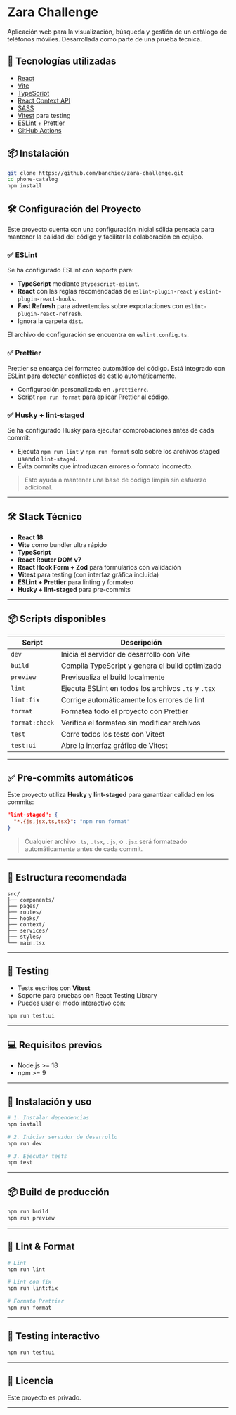 # Zara Challenge

Aplicación web para la visualización, búsqueda y gestión de un catálogo de teléfonos móviles. Desarrollada como parte de una prueba técnica.

## 🚀 Tecnologías utilizadas

- [React](https://react.dev/)
- [Vite](https://vitejs.dev/)
- [TypeScript](https://www.typescriptlang.org/)
- [React Context API](https://react.dev/learn/scaling-up-with-reducer-and-context)
- [SASS](https://sass-lang.com/)
- [Vitest](https://vitest.dev/) para testing
- [ESLint](https://eslint.org/) + [Prettier](https://prettier.io/)
- [GitHub Actions](https://docs.github.com/en/actions)

## 📦 Instalación

```bash
git clone https://github.com/banchiec/zara-challenge.git
cd phone-catalog
npm install
```

## 🛠 Configuración del Proyecto

Este proyecto cuenta con una configuración inicial sólida pensada para mantener la calidad del código y facilitar la colaboración en equipo.

### ✅ ESLint

Se ha configurado ESLint con soporte para:

- **TypeScript** mediante `@typescript-eslint`.
- **React** con las reglas recomendadas de `eslint-plugin-react` y `eslint-plugin-react-hooks`.
- **Fast Refresh** para advertencias sobre exportaciones con `eslint-plugin-react-refresh`.
- Ignora la carpeta `dist`.

El archivo de configuración se encuentra en `eslint.config.ts`.

### ✅ Prettier

Prettier se encarga del formateo automático del código. Está integrado con ESLint para detectar conflictos de estilo automáticamente.

- Configuración personalizada en `.prettierrc`.
- Script `npm run format` para aplicar Prettier al código.

### ✅ Husky + lint-staged

Se ha configurado Husky para ejecutar comprobaciones antes de cada commit:

- Ejecuta `npm run lint` y `npm run format` solo sobre los archivos staged usando `lint-staged`.
- Evita commits que introduzcan errores o formato incorrecto.

> Esto ayuda a mantener una base de código limpia sin esfuerzo adicional.

---

## 🛠️ Stack Técnico

- **React 18**
- **Vite** como bundler ultra rápido
- **TypeScript**
- **React Router DOM v7**
- **React Hook Form + Zod** para formularios con validación
- **Vitest** para testing (con interfaz gráfica incluida)
- **ESLint + Prettier** para linting y formateo
- **Husky + lint-staged** para pre-commits

---

## 📦 Scripts disponibles

| Script         | Descripción                                           |
|----------------|-------------------------------------------------------|
| `dev`          | Inicia el servidor de desarrollo con Vite            |
| `build`        | Compila TypeScript y genera el build optimizado      |
| `preview`      | Previsualiza el build localmente                     |
| `lint`         | Ejecuta ESLint en todos los archivos `.ts` y `.tsx`  |
| `lint:fix`     | Corrige automáticamente los errores de lint          |
| `format`       | Formatea todo el proyecto con Prettier               |
| `format:check` | Verifica el formateo sin modificar archivos          |
| `test`         | Corre todos los tests con Vitest                     |
| `test:ui`      | Abre la interfaz gráfica de Vitest                   |

---

## ✅ Pre-commits automáticos

Este proyecto utiliza **Husky** y **lint-staged** para garantizar calidad en los commits:

```json
"lint-staged": {
  "*.{js,jsx,ts,tsx}": "npm run format"
}
```

> Cualquier archivo `.ts`, `.tsx`, `.js`, o `.jsx` será formateado automáticamente antes de cada commit.

---

## 📁 Estructura recomendada

```
src/
├── components/
├── pages/
├── routes/
├── hooks/
├── context/
├── services/
├── styles/
└── main.tsx
```

---

## 🧪 Testing

- Tests escritos con **Vitest**
- Soporte para pruebas con React Testing Library
- Puedes usar el modo interactivo con:

```bash
npm run test:ui
```

---

## 💻 Requisitos previos

- Node.js >= 18
- npm >= 9

---

## 🚀 Instalación y uso

```bash
# 1. Instalar dependencias
npm install

# 2. Iniciar servidor de desarrollo
npm run dev

# 3. Ejecutar tests
npm test
```

---

## 📦 Build de producción

```bash
npm run build
npm run preview
```

---

## 🧹 Lint & Format

```bash
# Lint
npm run lint

# Lint con fix
npm run lint:fix

# Formato Prettier
npm run format
```

---

## 🧪 Testing interactivo

```bash
npm run test:ui
```

---

## 📄 Licencia

Este proyecto es privado.

---

